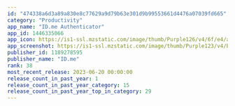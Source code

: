 ```yaml
---
id: "474338a6d3a89a830e8c77629a9d79b63e301d9b99553661d4476a07039fd665"
category: "Productivity"
app_name: "ID.me Authenticator"
app_id: 1446335066
app_icon: https://is1-ssl.mzstatic.com/image/thumb/Purple126/v4/6f/e4/a7/6fe4a776-03dd-2c9b-0bc3-d90cd5e9844f/AppIcon-0-0-1x_U007emarketing-0-0-0-7-0-0-sRGB-0-0-0-GLES2_U002c0-512MB-85-220-0-0.png/1024x1024bb.png
app_screenshot: https://is1-ssl.mzstatic.com/image/thumb/Purple123/v4/bf/4d/b4/bf4db459-1a69-deec-1f9e-6cee7ba2d47f/mzl.bdfqfggf.jpg/1242x2688bb.png
publisher_id: 1189278595
publisher_name: "ID.me"
rank: 38
most_recent_release: 2023-06-20 00:00:00
release_count_in_past_year: 1
release_count_in_past_year_category: 15
release_count_in_past_year_top_in_category: 29
---
```

